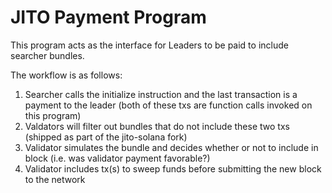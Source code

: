 # JITO Payment Program
This program acts as the interface for Leaders to be paid to include searcher bundles.

The workflow is as follows:
1. Searcher calls the initialize instruction
and the last transaction is a payment to the leader (both of these txs are function calls invoked on this program)
1. Valdators will filter out bundles that do not include these two txs (shipped as part of the jito-solana fork)
1. Validator simulates the bundle and decides whether or not to include in block (i.e. was validator payment favorable?)
1. Validator includes tx(s) to sweep funds before submitting the new block to the network
